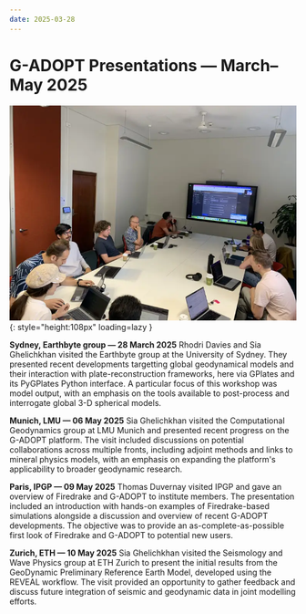 ```yaml
---
date: 2025-03-28
---
```


# G-ADOPT Presentations — March–May 2025

![2025 Sydney](../../../images/events/2025_sydney.webp "2025 Sydney"){: style="height:108px" loading=lazy }

**Sydney, Earthbyte group — 28 March 2025**
Rhodri Davies and Sia Ghelichkhan visited the Earthbyte group at the University of
Sydney. They presented recent developments targetting global geodynamical models and
their interaction with plate-reconstruction frameworks, here via GPlates and its
PyGPlates Python interface. A particular focus of this workshop was model output, with
an emphasis on the tools available to post-process and interrogate global 3-D spherical
models.

**Munich, LMU — 06 May 2025**
Sia Ghelichkhan visited the Computational Geodynamics group at LMU Munich and presented
recent progress on the G-ADOPT platform. The visit included discussions on potential
collaborations across multiple fronts, including adjoint methods and links to mineral
physics models, with an emphasis on expanding the platform's applicability to broader
geodynamic research.

**Paris, IPGP — 09 May 2025**
Thomas Duvernay visited IPGP and gave an overview of Firedrake and G-ADOPT to institute
members. The presentation included an introduction with hands-on examples of
Firedrake-based simulations alongside a discussion and overview of recent G-ADOPT
developments. The objective was to provide an as-complete-as-possible first look of
Firedrake and G-ADOPT to potential new users.

**Zurich, ETH — 10 May 2025**
Sia Ghelichkhan visited the Seismology and Wave Physics group at ETH Zurich to present
the initial results from the GeoDynamic Preliminary Reference Earth Model, developed
using the REVEAL workflow. The visit provided an opportunity to gather feedback and
discuss future integration of seismic and geodynamic data in joint modelling efforts.